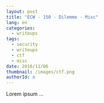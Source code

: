 ```yaml
---
layout: post
title: "ECW - 150 - Dilemme - Misc"
lang: en
categories:
  - writeups
tags:
  - security
  - writeups
  - ctf
  - misc
date: 2016/11/06
thumbnail: /images/ctf.png
authorId: n
---
```

Lorem ipsum ...
